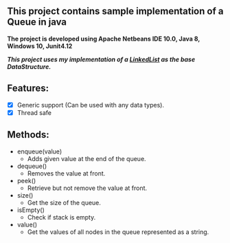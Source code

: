## This project contains sample implementation of a Queue in java
   **The project is developed using Apache Netbeans IDE 10.0, Java 8, Windows 10, Junit4.12**

**_This project uses my implementation of a [LinkedList](https://github.com/yashshah03/Java/tree/master/DataStructures/LinkedList) as the base DataStructure._**

## Features:
   - [X] Generic support (Can be used with any data types).
   - [X] Thread safe

## Methods:
   - enqueue(value)
     * Adds given value at the end of the queue.
   - dequeue()
     * Removes the value at front.
   - peek()
     * Retrieve but not remove the value at front.
   - size()
     * Get the size of the queue.
   - isEmpty()
     * Check if stack is empty.
   - value()
     * Get the values of all nodes in the queue represented as a string.
